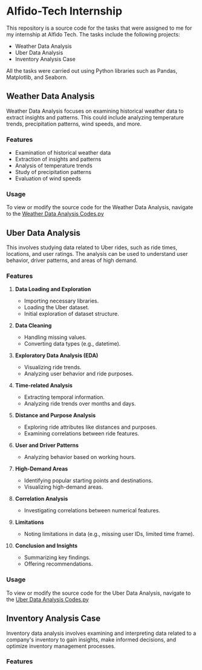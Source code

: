 # Alfido-Tech Internship
 This repository is a source code for the tasks that were assigned to me for my internship at Alfido Tech. The tasks include the following projects:
 - Weather Data Analysis
 - Uber Data Analysis
 - Inventory Analysis Case
   
 All the tasks were carried out using Python libraries such as Pandas, Matplotlib, and Seaborn.

## Weather Data Analysis 
Weather Data Analysis focuses on examining historical weather data to extract insights and patterns. This could include analyzing temperature trends, precipitation patterns, wind
speeds, and more. 

### Features 
- Examination of historical weather data
- Extraction of insights and patterns
- Analysis of temperature trends
- Study of precipitation patterns
- Evaluation of wind speeds

### Usage
To view or modify the source code for the Weather Data Analysis, navigate to the [Weather Data Analysis Codes.py](https://github.com/Boseh-coder/Alfido-Tech-Internship/blob/d2751159141362eefebbf3032d387fa9cc398c58/Weather%20Data%20Analysis%20Codes.py)


## Uber Data Analysis
This involves studying data related to Uber rides, such as ride times, locations, and user ratings. The analysis can be used to understand user behavior, driver patterns, and areas of high demand.

### Features
1. **Data Loading and Exploration**
   - Importing necessary libraries.
   - Loading the Uber dataset.
   - Initial exploration of dataset structure.

2. **Data Cleaning**
   - Handling missing values.
   - Converting data types (e.g., datetime).

3. **Exploratory Data Analysis (EDA)**
   - Visualizing ride trends.
   - Analyzing user behavior and ride purposes.

4. **Time-related Analysis**
   - Extracting temporal information.
   - Analyzing ride trends over months and days.

5. **Distance and Purpose Analysis**
   - Exploring ride attributes like distances and purposes.
   - Examining correlations between ride features.

6. **User and Driver Patterns**
   - Analyzing behavior based on working hours.

7. **High-Demand Areas**
   - Identifying popular starting points and destinations.
   - Visualizing high-demand areas.

8. **Correlation Analysis**
   - Investigating correlations between numerical features.

9. **Limitations**
   - Noting limitations in data (e.g., missing user IDs, limited time frame).

10. **Conclusion and Insights**
    - Summarizing key findings.
    - Offering recommendations.

### Usage
To view or modify the source code for the Uber Data Analysis, navigate to the [Uber Data Analysis Codes.py](https://github.com/Boseh-coder/Alfido-Tech-Internship/blob/d09e8145fe613b4340af4d3208a88187c2388628/Uber%20Data%20Analysis%20codes.py)

## Inventory Analysis Case
Inventory data analysis involves examining and interpreting data related to a company's inventory to gain insights, make informed decisions, and optimize inventory management processes.

### Features

